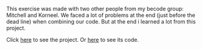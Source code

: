 This exercise was made with two other people from my becode group: Mitchell and Korneel. We faced a lot of problems at the end (just before the dead line) when combining our code.
But at the end i learned a lot from this project.

Click [here](https://scenoxmans.github.io/learning-markup/exercises/4.%20sass/multi-pager/index.html) to see the project.
Or [here](https://github.com/scenoxmans/learning-markup/blob/master/exercises/4.%20sass/multi-pager/index.html) to see its code. 
